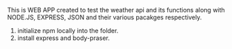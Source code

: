 This is WEB APP created to test the weather api and its functions along with NODE.JS, EXPRESS, JSON and their various pacakges respectively.

1. initialize npm locally into the folder.
2. install express and body-praser.
